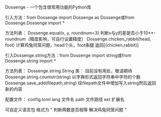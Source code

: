 Dossenge - 一个包含很常用功能的Python库

引入方法：from Dossenge import Dossenge as Dossenge或from Dossenge.Dossenge import \*

方法列表：
Dossenge.equal(x, y, roundnum=3) 判断x与y的差是否小于10\*\*-roundnum（精度影响，可自行设置精度）
Dossenge.chicken_rabbit(head, foot) 计算鸡兔同笼问题，head个头，foot条腿 返回[(chicken,rabbit)]

引入Dossenge.string方法：from Dossenge import string或from Dossenge.string import \*

方法列表：
Dossenge.string.String 类： 目前没有用处，敬请期待
Dossenge.string.countstr(string) 以字典形式返回字符串中字符的个数
Dossenge.save_add(filepath,string) 往filepath文件中增加写入string然后返回新的内容

配置文件：
config.toml
lang 文件名
path 文件路径
ext 扩展名


可自定义语言包
格式为
"
判断两数是否相等
解决鸡兔同笼问题
"


